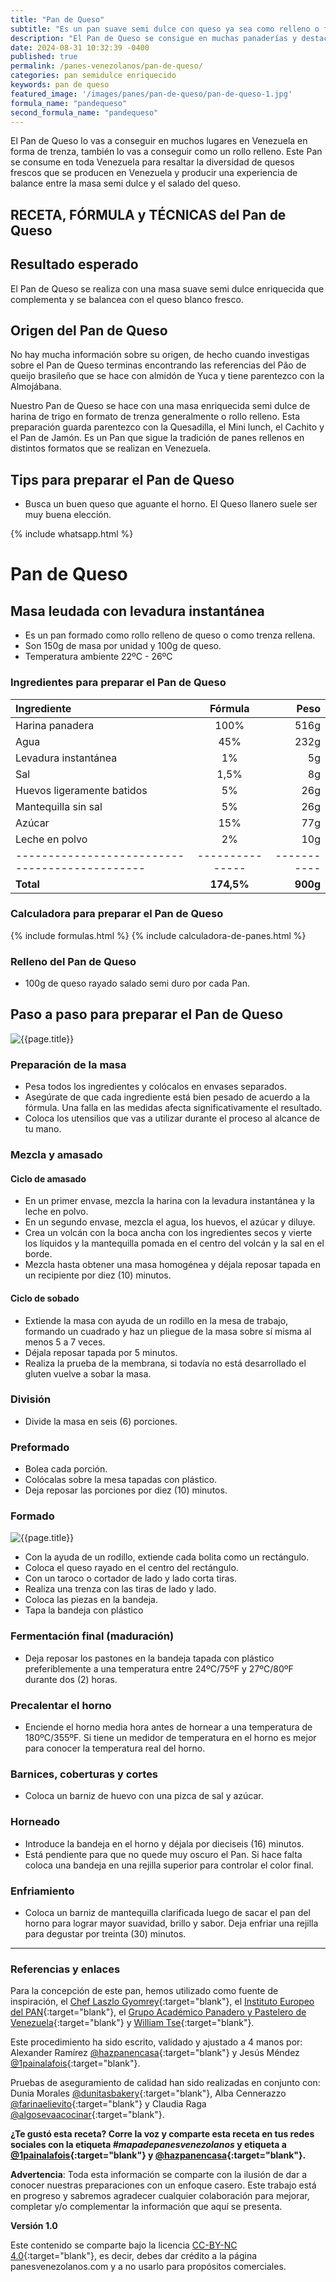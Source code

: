 ```yaml
---
title: "Pan de Queso"
subtitle: "Es un pan suave semi dulce con queso ya sea como relleno o formado en trenza."
description: "El Pan de Queso se consigue en muchas panaderías y destaca el contraste suave, dulce y salado del queso fresco que se produce en venezuela. En muchas escuelas de panadería se enseña en forma de trenza."
date: 2024-08-31 10:32:39 -0400
published: true
permalink: /panes-venezolanos/pan-de-queso/
categories: pan semidulce enriquecido
keywords: pan de queso
featured_image: '/images/panes/pan-de-queso/pan-de-queso-1.jpg'
formula_name: "pandequeso"
second_formula_name: "pandequeso"
---
```


El Pan de Queso lo vas a conseguir en muchos lugares en Venezuela en forma de trenza, también lo vas a conseguir como un rollo relleno. Este Pan se consume en toda Venezuela para resaltar la diversidad de quesos frescos que se producen en Venezuela y producir una experiencia de balance entre la masa semi dulce y el salado del queso.

## RECETA, FÓRMULA y TÉCNICAS del Pan de Queso

## Resultado esperado

El Pan de Queso se realiza con una masa suave semi dulce enriquecida que complementa y se balancea con el queso blanco fresco.

## Origen del Pan de Queso

No hay mucha información sobre su origen, de hecho cuando investigas sobre el Pan de Queso terminas encontrando las referencias del Pão de queijo brasileño que se hace con almidón de Yuca y tiene parentezco con la Almojábana. 

Nuestro Pan de Queso se hace con una masa enriquecida semi dulce de harina de trigo en formato de trenza generalmente o rollo relleno. Esta preparación guarda parentezco con la Quesadilla, el Mini lunch, el Cachito y el Pan de Jamón. Es un Pan que sigue la tradición de panes rellenos en distintos formatos que se realizan en Venezuela.

## Tips para preparar el Pan de Queso

- Busca un buen queso que aguante el horno. El Queso llanero suele ser muy buena elección.

{% include whatsapp.html %}

# Pan de Queso

## Masa leudada con levadura instantánea

- Es un pan formado como rollo relleno de queso o como trenza rellena.
- Son 150g de masa por unidad y 100g de queso.
- Temperatura ambiente 22ºC - 26ºC

### Ingredientes para preparar el Pan de Queso

| Ingrediente                                   |    Fórmula    |      Peso |
|:----------------------------------------------|:-------------:|----------:|
| Harina panadera                               |      100%     |      516g |
| Agua                                          |       45%     |      232g |
| Levadura instantánea                          |        1%     |        5g |
| Sal                                           |      1,5%     |        8g |
| Huevos ligeramente batidos                    |        5%     |       26g |
| Mantequilla sin sal                           |        5%     |       26g |
| Azúcar                                        |       15%     |       77g |
| Leche en polvo                                |        2%     |       10g |
| ----------------------------------------------|---------------|-----------|
| **Total**                                     |   **174,5%**  |  **900g** |

### Calculadora para preparar el Pan de Queso

{% include formulas.html %}
{% include calculadora-de-panes.html %}

### Relleno del Pan de Queso

- 100g de queso rayado salado semi duro por cada Pan.

## Paso a paso para preparar el Pan de Queso

<img class="post_image post_image_right" src="{{page.featured_image}}" alt="{{page.title}}">

<div id="preparacion"></div>

### Preparación de la masa

- Pesa todos los ingredientes y colócalos en envases separados.
- Asegúrate de que cada ingrediente está bien pesado de acuerdo a la fórmula. Una falla en las medidas afecta significativamente el resultado.
- Coloca los utensilios que vas a utilizar durante el proceso al alcance de tu mano.

### Mezcla y amasado

#### Ciclo de amasado

- En un primer envase, mezcla la harina con la levadura instantánea y la leche en polvo.
- En un segundo envase, mezcla el agua, los huevos, el azúcar y diluye.
- Crea un volcán con la boca ancha con los ingredientes secos y vierte los líquidos y la mantequilla pomada en el centro del volcán y la sal en el borde.
- Mezcla hasta obtener una masa homogénea y déjala reposar tapada en un recipiente por diez (10) minutos.

<div id="sobado"></div>

#### Ciclo de sobado 

- Extiende la masa con ayuda de un rodillo en la mesa de trabajo, formando un cuadrado y haz un pliegue de la masa sobre sí misma al menos 5 a 7 veces.
- Déjala reposar tapada por 5 minutos.
- Realiza la prueba de la membrana, si todavía no está desarrollado el gluten vuelve a sobar la masa.

### División

- Divide la masa en seis (6) porciones.

### Preformado

- Bolea cada porción.
- Colócalas sobre la mesa tapadas con plástico.
- Deja reposar las porciones por diez (10) minutos.

### Formado

<img class="post_image post_image_right" src="/images/panes/quesadilla-andina/quesadilla-andina-2.jpeg" alt="{{page.title}}">

- Con la ayuda de un rodillo, extiende cada bolita como un rectángulo.
- Coloca el queso rayado en el centro del rectángulo.
- Con un taroco o cortador de lado y lado corta tiras.
- Realiza una trenza con las tiras de lado y lado.
- Coloca las piezas en la bandeja.
- Tapa la bandeja con plástico

### Fermentación final (maduración)

- Deja reposar los pastones en la bandeja tapada con plástico preferiblemente a una temperatura entre 24ºC/75ºF y 27ºC/80ºF durante dos (2) horas.

### Precalentar el horno

- Enciende el horno media hora antes de hornear a una temperatura de 180ºC/355ºF. Si tiene un medidor de temperatura en el horno es mejor para conocer la temperatura real del horno.

### Barnices, coberturas y cortes

- Coloca un barniz de huevo con una pizca de sal y azúcar.

### Horneado

- Introduce la bandeja en el horno y déjala por dieciseis (16) minutos.
- Está pendiente para que no quede muy oscuro el Pan. Si hace falta coloca una bandeja en una rejilla superior para controlar el color final.

### Enfriamiento

- Coloca un barniz de mantequilla clarificada luego de sacar el pan del horno para lograr mayor suavidad, brillo y sabor. Deja enfriar una rejilla para degustar por treinta (30) minutos.


------

### Referencias y enlaces

Para la concepción de este pan, hemos utilizado como fuente de inspiración, el [Chef Laszlo Gyomrey]{:target="blank"}, el [Instituto Europeo del PAN]{:target="blank"}, el [Grupo Académico Panadero y Pastelero de Venezuela]{:target="blank"} y [William Tse]{:target="blank"}.

Este procedimiento ha sido escrito, validado y ajustado a 4 manos por: Alexander Ramírez [@hazpanencasa]{:target="blank"} y Jesús Méndez [@1painalafois]{:target="blank"}.

Pruebas de aseguramiento de calidad han sido realizadas en conjunto con: Dunia Morales [@dunitasbakery]{:target="blank"}, Alba Cennerazzo [@farinaelievito]{:target="blank"} y Claudia Raga [@algosevaacocinar]{:target="blank"}.

**¿Te gustó esta receta? Corre la voz y comparte esta receta en tus redes sociales con la etiqueta _#mapadepanesvenezolanos_ y etiqueta a [@1painalafois]{:target="blank"} y [@hazpanencasa]{:target="blank"}.**

**Advertencia**: Toda esta información se comparte con la ilusión de dar a conocer nuestras preparaciones con un enfoque casero. Este trabajo está en progreso y sabremos agradecer cualquier colaboración para mejorar, completar y/o complementar la información que aquí se presenta.

__Versión 1.0__

Este contenido se comparte bajo la licencia [CC-BY-NC 4.0](https://creativecommons.org/licenses/by-nc/4.0/deed.es){:target="blank"}, es decir, debes dar crédito a la página panesvenezolanos.com y a no usarlo para propósitos comerciales.

[@hazpanencasa]: https://www.instagram.com/hazpanencasa
[@1painalafois]: https://www.instagram.com/1painalafois
[@dunitasbakery]: https://www.instagram.com/dunitasbakery
[@farinaelievito]: https://www.instagram.com/farinaelievito
[@algosevaacocinar]: https://www.instagram.com/algosevaacocinar
[Instituto Europeo del PAN]: https://escuelaiepan.com/
[Trina Arocha]: https://www.instagram.com/trinaarocha
[Grupo Académico Panadero y Pastelero de Venezuela]: https://gappvzla.com/
[@miropopic]:https://www.instagram.com/miropopiceditor
[Joanther Guacarán]: https://instagram.com/lamamideamy/
[Chef Laszlo Gyomrey]: https://www.youtube.com/@Mirecetadepancom
[Panadero Artesanal]: https://www.instagram.com/panadero_artesanal
[William Tse]: https://www.instagram.com/taosbaker